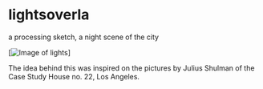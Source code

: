 # lightsoverla
a processing sketch, a night scene of the city

[![Image of lights](https://github.com/rarellanoc/lightsoverla/blob/master/lightsoverla_b190319.png")]

The idea behind this was inspired on the pictures by Julius Shulman of the Case Study House no. 22, Los Angeles.

